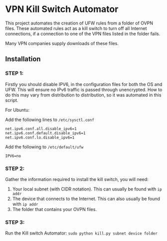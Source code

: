 # VPN Kill Switch Automator
This project automates the creation of UFW rules from a folder of OVPN files. 
These automated rules act as a kill switch to turn off all Internet connections, 
if a connection to one of the VPN files listed in the folder fails.

Many VPN companies supply downloads of these files. 
## Installation
### STEP 1:
Firstly you should disable IPV6, in the configuration files for both the OS and UFW.
This will ensure no IPv6 traffic is passed through unencrypted.
How to do this may vary from distribution to distribution, 
so it was automated in this script.
 
For Ubuntu:

Add the following lines to ```/etc/sysctl.conf```
```
net.ipv6.conf.all.disable_ipv6=1
net.ipv6.conf.default.disable_ipv6=1
net.ipv6.conf.lo.disable_ipv6=1
```
Add the following to ```/etc/default/ufw```

```
IPV6=no
```
### STEP 2:
Gather the information required to install the kill switch, you will need:
1. Your local subnet (with CIDR notation). This can usually be found with ```ip addr```
2. The device that connects to the Internet. This can also usually be found with ```ip addr```
3. The folder that contains your OVPN files.

### STEP 3:
Run the Kill switch Automator: ```sudo python kill.py subnet device folder```
